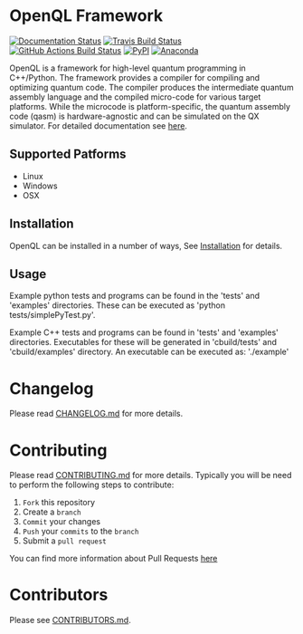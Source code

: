 # OpenQL Framework #

[![Documentation Status](https://readthedocs.org/projects/openql/badge/?version=latest)](https://openql.readthedocs.io/en/latest/?badge=latest)
[![Travis Build Status](https://travis-ci.com/QE-Lab/OpenQL.svg?branch=develop)](https://travis-ci.com/QE-Lab/OpenQL)
[![GitHub Actions Build Status](https://github.com/QE-Lab/OpenQL/workflows/Test/badge.svg)](https://github.com/qe-lab/OpenQL/actions)
[![PyPI](https://badgen.net/pypi/v/qutechopenql)](https://pypi.org/project/qutechopenql/)
[![Anaconda](https://anaconda.org/qe-lab/openql/badges/version.svg)](https://anaconda.org/qe-lab/openql/)

OpenQL is a framework for high-level quantum programming in C++/Python. The framework provides a compiler for compiling and optimizing quantum code. The compiler produces the intermediate quantum assembly language and the compiled micro-code for various target platforms. While the microcode is platform-specific, the quantum assembly code (qasm) is hardware-agnostic and can be simulated on the QX simulator. For detailed documentation see [here](https://openql.readthedocs.io).

## Supported Patforms

* Linux
* Windows
* OSX

## Installation

OpenQL can be installed in a number of ways, See [Installation](https://openql.readthedocs.io/en/latest/installation.html) for details.

## Usage

Example python tests and programs can be found in the 'tests' and 'examples' directories. These can be executed as 'python tests/simplePyTest.py'.

Example C++ tests and programs can be found in 'tests' and 'examples'
directories. Executables for these will be generated in 'cbuild/tests' and 'cbuild/examples' directory. An executable can be executed as: './example'



# Changelog

Please read [CHANGELOG.md](CHANGELOG.md) for more details.


# Contributing

Please read [CONTRIBUTING.md](CONTRIBUTING.md) for more details.
Typically you will be need to perform the following steps to contribute:

1. `Fork` this repository
1. Create a `branch`
1. `Commit` your changes
1. `Push` your `commits` to the `branch`
1. Submit a `pull request`

You can find more information about Pull Requests [here](https://help.github.com/categories/collaborating-on-projects-using-pull-requests/)

# Contributors
Please see [CONTRIBUTORS.md](CONTRIBUTORS.md).
